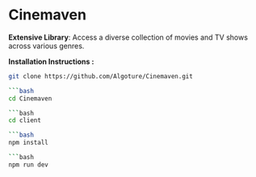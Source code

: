 # Cinemaven
**Extensive Library**: Access a diverse collection of movies and TV shows across various genres.

**Installation Instructions :**
```bash
git clone https://github.com/Algoture/Cinemaven.git

```bash
cd Cinemaven

```bash
cd client

```bash
npm install

```bash
npm run dev
